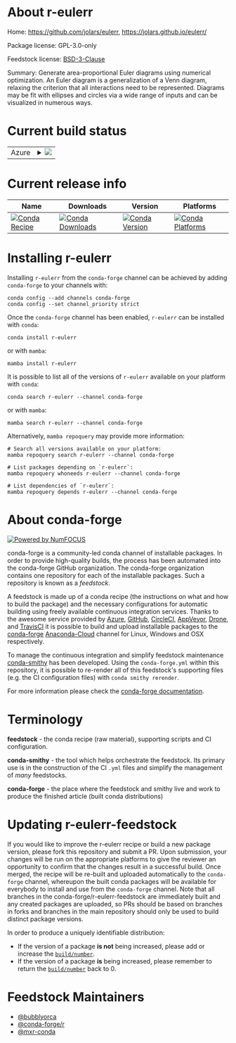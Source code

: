 About r-eulerr
==============

Home: https://github.com/jolars/eulerr, https://jolars.github.io/eulerr/

Package license: GPL-3.0-only

Feedstock license: [BSD-3-Clause](https://github.com/conda-forge/r-eulerr-feedstock/blob/main/LICENSE.txt)

Summary: Generate area-proportional Euler diagrams using numerical optimization. An Euler diagram is a generalization of a Venn diagram, relaxing the criterion that all interactions need to be represented. Diagrams may be fit with ellipses and circles via a wide range of inputs and can be visualized in numerous ways.

Current build status
====================


<table>
    
  <tr>
    <td>Azure</td>
    <td>
      <details>
        <summary>
          <a href="https://dev.azure.com/conda-forge/feedstock-builds/_build/latest?definitionId=2323&branchName=main">
            <img src="https://dev.azure.com/conda-forge/feedstock-builds/_apis/build/status/r-eulerr-feedstock?branchName=main">
          </a>
        </summary>
        <table>
          <thead><tr><th>Variant</th><th>Status</th></tr></thead>
          <tbody><tr>
              <td>linux_64_r_base4.1</td>
              <td>
                <a href="https://dev.azure.com/conda-forge/feedstock-builds/_build/latest?definitionId=2323&branchName=main">
                  <img src="https://dev.azure.com/conda-forge/feedstock-builds/_apis/build/status/r-eulerr-feedstock?branchName=main&jobName=linux&configuration=linux_64_r_base4.1" alt="variant">
                </a>
              </td>
            </tr><tr>
              <td>linux_64_r_base4.2</td>
              <td>
                <a href="https://dev.azure.com/conda-forge/feedstock-builds/_build/latest?definitionId=2323&branchName=main">
                  <img src="https://dev.azure.com/conda-forge/feedstock-builds/_apis/build/status/r-eulerr-feedstock?branchName=main&jobName=linux&configuration=linux_64_r_base4.2" alt="variant">
                </a>
              </td>
            </tr><tr>
              <td>osx_64_r_base4.1</td>
              <td>
                <a href="https://dev.azure.com/conda-forge/feedstock-builds/_build/latest?definitionId=2323&branchName=main">
                  <img src="https://dev.azure.com/conda-forge/feedstock-builds/_apis/build/status/r-eulerr-feedstock?branchName=main&jobName=osx&configuration=osx_64_r_base4.1" alt="variant">
                </a>
              </td>
            </tr><tr>
              <td>osx_64_r_base4.2</td>
              <td>
                <a href="https://dev.azure.com/conda-forge/feedstock-builds/_build/latest?definitionId=2323&branchName=main">
                  <img src="https://dev.azure.com/conda-forge/feedstock-builds/_apis/build/status/r-eulerr-feedstock?branchName=main&jobName=osx&configuration=osx_64_r_base4.2" alt="variant">
                </a>
              </td>
            </tr><tr>
              <td>win_64</td>
              <td>
                <a href="https://dev.azure.com/conda-forge/feedstock-builds/_build/latest?definitionId=2323&branchName=main">
                  <img src="https://dev.azure.com/conda-forge/feedstock-builds/_apis/build/status/r-eulerr-feedstock?branchName=main&jobName=win&configuration=win_64_" alt="variant">
                </a>
              </td>
            </tr>
          </tbody>
        </table>
      </details>
    </td>
  </tr>
</table>

Current release info
====================

| Name | Downloads | Version | Platforms |
| --- | --- | --- | --- |
| [![Conda Recipe](https://img.shields.io/badge/recipe-r--eulerr-green.svg)](https://anaconda.org/conda-forge/r-eulerr) | [![Conda Downloads](https://img.shields.io/conda/dn/conda-forge/r-eulerr.svg)](https://anaconda.org/conda-forge/r-eulerr) | [![Conda Version](https://img.shields.io/conda/vn/conda-forge/r-eulerr.svg)](https://anaconda.org/conda-forge/r-eulerr) | [![Conda Platforms](https://img.shields.io/conda/pn/conda-forge/r-eulerr.svg)](https://anaconda.org/conda-forge/r-eulerr) |

Installing r-eulerr
===================

Installing `r-eulerr` from the `conda-forge` channel can be achieved by adding `conda-forge` to your channels with:

```
conda config --add channels conda-forge
conda config --set channel_priority strict
```

Once the `conda-forge` channel has been enabled, `r-eulerr` can be installed with `conda`:

```
conda install r-eulerr
```

or with `mamba`:

```
mamba install r-eulerr
```

It is possible to list all of the versions of `r-eulerr` available on your platform with `conda`:

```
conda search r-eulerr --channel conda-forge
```

or with `mamba`:

```
mamba search r-eulerr --channel conda-forge
```

Alternatively, `mamba repoquery` may provide more information:

```
# Search all versions available on your platform:
mamba repoquery search r-eulerr --channel conda-forge

# List packages depending on `r-eulerr`:
mamba repoquery whoneeds r-eulerr --channel conda-forge

# List dependencies of `r-eulerr`:
mamba repoquery depends r-eulerr --channel conda-forge
```


About conda-forge
=================

[![Powered by
NumFOCUS](https://img.shields.io/badge/powered%20by-NumFOCUS-orange.svg?style=flat&colorA=E1523D&colorB=007D8A)](https://numfocus.org)

conda-forge is a community-led conda channel of installable packages.
In order to provide high-quality builds, the process has been automated into the
conda-forge GitHub organization. The conda-forge organization contains one repository
for each of the installable packages. Such a repository is known as a *feedstock*.

A feedstock is made up of a conda recipe (the instructions on what and how to build
the package) and the necessary configurations for automatic building using freely
available continuous integration services. Thanks to the awesome service provided by
[Azure](https://azure.microsoft.com/en-us/services/devops/), [GitHub](https://github.com/),
[CircleCI](https://circleci.com/), [AppVeyor](https://www.appveyor.com/),
[Drone](https://cloud.drone.io/welcome), and [TravisCI](https://travis-ci.com/)
it is possible to build and upload installable packages to the
[conda-forge](https://anaconda.org/conda-forge) [Anaconda-Cloud](https://anaconda.org/)
channel for Linux, Windows and OSX respectively.

To manage the continuous integration and simplify feedstock maintenance
[conda-smithy](https://github.com/conda-forge/conda-smithy) has been developed.
Using the ``conda-forge.yml`` within this repository, it is possible to re-render all of
this feedstock's supporting files (e.g. the CI configuration files) with ``conda smithy rerender``.

For more information please check the [conda-forge documentation](https://conda-forge.org/docs/).

Terminology
===========

**feedstock** - the conda recipe (raw material), supporting scripts and CI configuration.

**conda-smithy** - the tool which helps orchestrate the feedstock.
                   Its primary use is in the construction of the CI ``.yml`` files
                   and simplify the management of *many* feedstocks.

**conda-forge** - the place where the feedstock and smithy live and work to
                  produce the finished article (built conda distributions)


Updating r-eulerr-feedstock
===========================

If you would like to improve the r-eulerr recipe or build a new
package version, please fork this repository and submit a PR. Upon submission,
your changes will be run on the appropriate platforms to give the reviewer an
opportunity to confirm that the changes result in a successful build. Once
merged, the recipe will be re-built and uploaded automatically to the
`conda-forge` channel, whereupon the built conda packages will be available for
everybody to install and use from the `conda-forge` channel.
Note that all branches in the conda-forge/r-eulerr-feedstock are
immediately built and any created packages are uploaded, so PRs should be based
on branches in forks and branches in the main repository should only be used to
build distinct package versions.

In order to produce a uniquely identifiable distribution:
 * If the version of a package **is not** being increased, please add or increase
   the [``build/number``](https://docs.conda.io/projects/conda-build/en/latest/resources/define-metadata.html#build-number-and-string).
 * If the version of a package **is** being increased, please remember to return
   the [``build/number``](https://docs.conda.io/projects/conda-build/en/latest/resources/define-metadata.html#build-number-and-string)
   back to 0.

Feedstock Maintainers
=====================

* [@bubblyorca](https://github.com/bubblyorca/)
* [@conda-forge/r](https://github.com/conda-forge/r/)
* [@mxr-conda](https://github.com/mxr-conda/)

